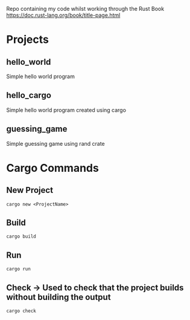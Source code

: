 Repo containing my code whilst working through the Rust Book
https://doc.rust-lang.org/book/title-page.html

# Projects
## hello_world
Simple hello world program

## hello_cargo
Simple hello world program created using cargo

## guessing_game
Simple guessing game using rand crate

# Cargo Commands

## New Project
```
cargo new <ProjectName>
```

## Build
```
cargo build

```

## Run
```
cargo run
```

## Check -> Used to check that the project builds without building the output
```
cargo check
```
